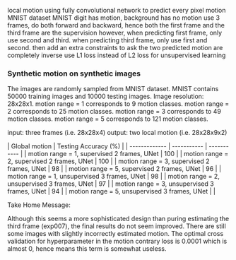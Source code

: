 local motion using fully convolutional network to predict every pixel motion
MNIST dataset
MNIST digit has motion, background has no motion
use 3 frames, do both forward and backward, hence both the first frame and the third frame are the supervision
however, when predicting first frame, only use second and third. when predicting third frame, only use first and second.
then add an extra constraints to ask the two predicted motion are completely inverse
use L1 loss instead of L2 loss for unsupervised learning

### Synthetic motion on synthetic images
The images are randomly sampled from MNIST dataset.
MNIST contains 50000 training images and 10000 testing images.
Image resolution: 28x28x1.
motion range = 1 corresponds to 9 motion classes.
motion range = 2 corresponds to 25 motion classes.
motion range = 3 corresponds to 49 motion classes.
motion range = 5 corresponds to 121 motion classes.

input: three frames (i.e. 28x28x4)
output: two local motion (i.e. 28x28x9x2)

| Global motion | Testing Accuracy (%) |
| ------------- | ----------- | ----------- |
| motion range = 1, supervised 2 frames, UNet | 100 |
| motion range = 2, supervised 2 frames, UNet | 100 |
| motion range = 3, supervised 2 frames, UNet | 98 |
| motion range = 5, supervised 2 frames, UNet | 96 |
| motion range = 1, unsupervised 3 frames, UNet | 98 |
| motion range = 2, unsupervised 3 frames, UNet | 97 |
| motion range = 3, unsupervised 3 frames, UNet | 94 |
| motion range = 5, unsupervised 3 frames, UNet | |

Take Home Message:

Although this seems a more sophisticated design than puring estimating the third frame (exp007), the final results do not seem improved.
There are still some images with slightly incorrectly estimated motion.
The optimal cross validation for hyperparameter in the motion contrary loss is 0.0001 which is almost 0, hence means this term is somewhat useless.
